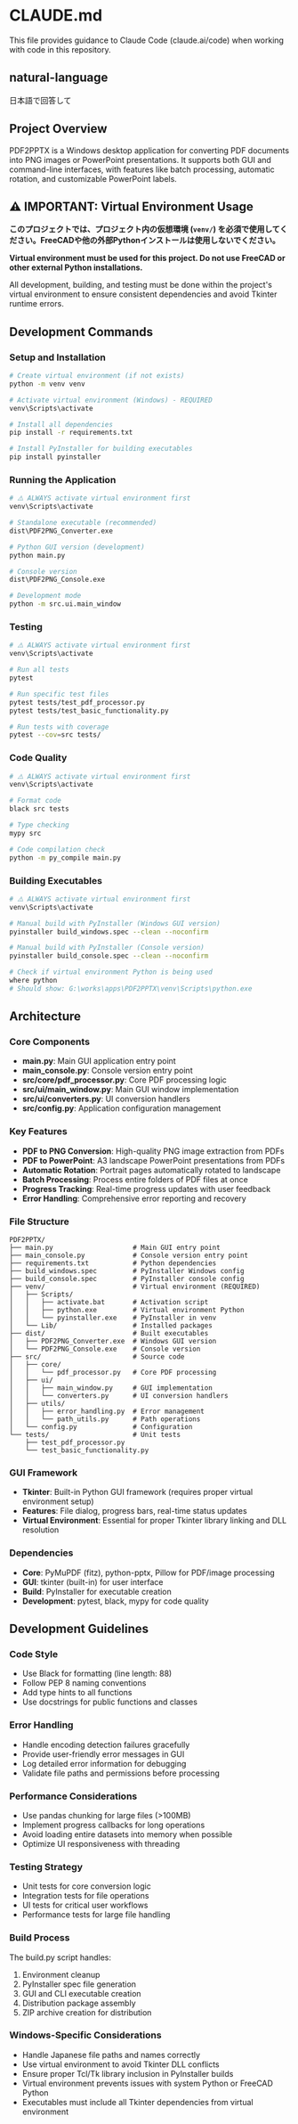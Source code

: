 # CLAUDE.md

This file provides guidance to Claude Code (claude.ai/code) when working with code in this repository.

## natural-language
 日本語で回答して

## Project Overview

PDF2PPTX is a Windows desktop application for converting PDF documents into PNG images or PowerPoint presentations. It supports both GUI and command-line interfaces, with features like batch processing, automatic rotation, and customizable PowerPoint labels.

## ⚠️ IMPORTANT: Virtual Environment Usage

**このプロジェクトでは、プロジェクト内の仮想環境 (`venv/`) を必須で使用してください。FreeCADや他の外部Pythonインストールは使用しないでください。**

**Virtual environment must be used for this project. Do not use FreeCAD or other external Python installations.**

All development, building, and testing must be done within the project's virtual environment to ensure consistent dependencies and avoid Tkinter runtime errors.

## Development Commands

### Setup and Installation
```bash
# Create virtual environment (if not exists)
python -m venv venv

# Activate virtual environment (Windows) - REQUIRED
venv\Scripts\activate

# Install all dependencies
pip install -r requirements.txt

# Install PyInstaller for building executables
pip install pyinstaller
```

### Running the Application
```bash
# ⚠️ ALWAYS activate virtual environment first
venv\Scripts\activate

# Standalone executable (recommended)
dist\PDF2PNG_Converter.exe

# Python GUI version (development)
python main.py

# Console version
dist\PDF2PNG_Console.exe

# Development mode
python -m src.ui.main_window
```

### Testing
```bash
# ⚠️ ALWAYS activate virtual environment first
venv\Scripts\activate

# Run all tests
pytest

# Run specific test files
pytest tests/test_pdf_processor.py
pytest tests/test_basic_functionality.py

# Run tests with coverage
pytest --cov=src tests/
```

### Code Quality
```bash
# ⚠️ ALWAYS activate virtual environment first
venv\Scripts\activate

# Format code
black src tests

# Type checking
mypy src

# Code compilation check
python -m py_compile main.py
```

### Building Executables
```bash
# ⚠️ ALWAYS activate virtual environment first
venv\Scripts\activate

# Manual build with PyInstaller (Windows GUI version)
pyinstaller build_windows.spec --clean --noconfirm

# Manual build with PyInstaller (Console version)
pyinstaller build_console.spec --clean --noconfirm

# Check if virtual environment Python is being used
where python
# Should show: G:\works\apps\PDF2PPTX\venv\Scripts\python.exe
```

## Architecture

### Core Components
- **main.py**: Main GUI application entry point
- **main_console.py**: Console version entry point
- **src/core/pdf_processor.py**: Core PDF processing logic
- **src/ui/main_window.py**: Main GUI window implementation
- **src/ui/converters.py**: UI conversion handlers
- **src/config.py**: Application configuration management

### Key Features
- **PDF to PNG Conversion**: High-quality PNG image extraction from PDFs
- **PDF to PowerPoint**: A3 landscape PowerPoint presentations from PDFs
- **Automatic Rotation**: Portrait pages automatically rotated to landscape
- **Batch Processing**: Process entire folders of PDF files at once
- **Progress Tracking**: Real-time progress updates with user feedback
- **Error Handling**: Comprehensive error reporting and recovery

### File Structure
```
PDF2PPTX/
├── main.py                    # Main GUI entry point
├── main_console.py            # Console version entry point
├── requirements.txt           # Python dependencies
├── build_windows.spec         # PyInstaller Windows config
├── build_console.spec         # PyInstaller console config
├── venv/                      # Virtual environment (REQUIRED)
│   ├── Scripts/
│   │   ├── activate.bat       # Activation script
│   │   ├── python.exe         # Virtual environment Python
│   │   └── pyinstaller.exe    # PyInstaller in venv
│   └── Lib/                   # Installed packages
├── dist/                      # Built executables
│   ├── PDF2PNG_Converter.exe  # Windows GUI version
│   └── PDF2PNG_Console.exe    # Console version
├── src/                       # Source code
│   ├── core/
│   │   └── pdf_processor.py   # Core PDF processing
│   ├── ui/
│   │   ├── main_window.py     # GUI implementation
│   │   └── converters.py      # UI conversion handlers
│   ├── utils/
│   │   ├── error_handling.py  # Error management
│   │   └── path_utils.py      # Path operations
│   └── config.py              # Configuration
└── tests/                     # Unit tests
    ├── test_pdf_processor.py
    └── test_basic_functionality.py
```

### GUI Framework
- **Tkinter**: Built-in Python GUI framework (requires proper virtual environment setup)
- **Features**: File dialog, progress bars, real-time status updates
- **Virtual Environment**: Essential for proper Tkinter library linking and DLL resolution

### Dependencies
- **Core**: PyMuPDF (fitz), python-pptx, Pillow for PDF/image processing
- **GUI**: tkinter (built-in) for user interface
- **Build**: PyInstaller for executable creation
- **Development**: pytest, black, mypy for code quality

## Development Guidelines

### Code Style
- Use Black for formatting (line length: 88)
- Follow PEP 8 naming conventions
- Add type hints to all functions
- Use docstrings for public functions and classes

### Error Handling
- Handle encoding detection failures gracefully
- Provide user-friendly error messages in GUI
- Log detailed error information for debugging
- Validate file paths and permissions before processing

### Performance Considerations
- Use pandas chunking for large files (>100MB)
- Implement progress callbacks for long operations
- Avoid loading entire datasets into memory when possible
- Optimize UI responsiveness with threading

### Testing Strategy
- Unit tests for core conversion logic
- Integration tests for file operations
- UI tests for critical user workflows
- Performance tests for large file handling

### Build Process
The build.py script handles:
1. Environment cleanup
2. PyInstaller spec file generation
3. GUI and CLI executable creation
4. Distribution package assembly
5. ZIP archive creation for distribution

### Windows-Specific Considerations
- Handle Japanese file paths and names correctly
- Use virtual environment to avoid Tkinter DLL conflicts
- Ensure proper Tcl/Tk library inclusion in PyInstaller builds
- Virtual environment prevents issues with system Python or FreeCAD Python
- Executables must include all Tkinter dependencies from virtual environment